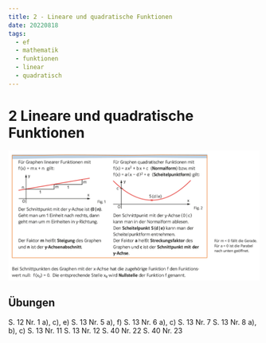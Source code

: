 ```yaml
---
title: 2 - Lineare und quadratische Funktionen
date: 20220818
tags:
  - ef
  - mathematik
  - funktionen
  - linear
  - quadratisch
---
```


# 2 Lineare und quadratische Funktionen

![Pasted image 20220819071835.png](assets/Pasted%20image%2020220819071835.png)

## Übungen

S. 12 Nr. 1 a), c), e)
S. 13 Nr. 5 a), f)
S. 13 Nr. 6 a), c)
S. 13 Nr. 7
S. 13 Nr. 8 a), b), c)
S. 13 Nr. 11
S. 13 Nr. 12
S. 40 Nr. 22
S. 40 Nr. 23
